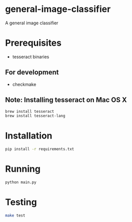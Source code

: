 # general-image-classifier
A general image classifier



# Prerequisites

* tesseract binaries

## For development

* checkmake

## Note: Installing tesseract on Mac OS X

```zsh
brew install tesseract
brew install tesseract-lang
```

# Installation

```zsh
pip install -r requirements.txt
```

# Running

```zsh
python main.py
```

# Testing

```zsh
make test
```